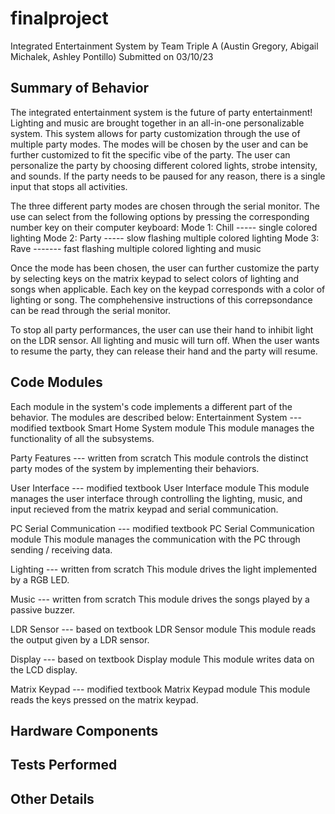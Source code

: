 # finalproject
Integrated Entertainment System
by Team Triple A (Austin Gregory, Abigail Michalek, Ashley Pontillo)
Submitted on 03/10/23

Summary of Behavior
-------------------
The integrated entertainment system is the future of party entertainment! Lighting and music are brought together in an all-in-one personalizable system. This system allows for party customization through the use of multiple party modes. The modes will be chosen by the user and can be further customized to fit the specific vibe of the party. The user can personalize the party by choosing different colored lights, strobe intensity, and sounds. If the party needs to be paused for any reason, there is a single input that stops all activities.

The three different party modes are chosen through the serial monitor. The use can select from the following options by pressing the corresponding number key on their computer keyboard:
Mode 1: Chill ----- single colored lighting
Mode 2: Party ----- slow flashing multiple colored lighting
Mode 3: Rave ------- fast flashing multiple colored lighting and music

Once the mode has been chosen, the user can further customize the party by selecting keys on the matrix keypad to select colors of lighting and songs when applicable. Each key on the keypad corresponds with a color of lighting or song. The comphehensive instructions of this correpsondance can be read through the serial monitor.

To stop all party performances, the user can use their hand to inhibit light on the LDR sensor. All lighting and music will turn off. When the user wants to resume the party, they can release their hand and the party will resume.

Code Modules
------------
Each module in the system's code implements a different part of the behavior. The modules are described below:
Entertainment System --- modified textbook Smart Home System module
This module manages the functionality of all the subsystems.
      
Party Features --- written from scratch
This module controls the distinct party modes of the system by implementing their behaviors.
  
User Interface --- modified textbook User Interface module
This module manages the user interface through controlling the lighting, music, and input           recieved from the matrix keypad and serial communication.
  
PC Serial Communication --- modified textbook PC Serial Communication module
This module manages the communication with the PC through sending / receiving data.

Lighting --- written from scratch
This module drives the light implemented by a RGB LED.
  
Music --- written from scratch
This module drives the songs played by a passive buzzer.
  
LDR Sensor --- based on textbook LDR Sensor module
This module reads the output given by a LDR sensor.
  
Display --- based on textbook Display module
This module writes data on the LCD display.
  
Matrix Keypad --- modified textbook Matrix Keypad module
This module reads the keys pressed on the matrix keypad.

Hardware Components
-------------------

Tests Performed
---------------

Other Details
-------------
